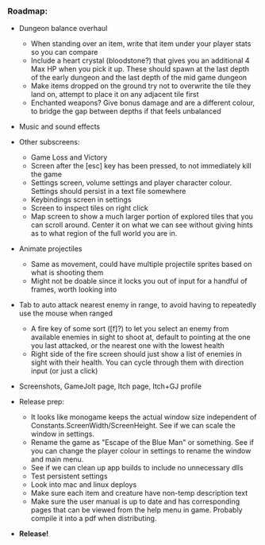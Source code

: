### **Roadmap:**
 * Dungeon balance overhaul
    * When standing over an item, write that item under your player stats so you can compare
    * Include a heart crystal (bloodstone?) that gives you an additional 4 Max HP when you pick it up. These should spawn at the last depth of the early dungeon and the last depth of the mid game dungeon
    * Make items dropped on the ground try not to overwrite the tile they land on, attempt to place it on any adjacent tile first
    * Enchanted weapons? Give bonus damage and are a different colour, to bridge the gap between depths if that feels unbalanced

 * Music and sound effects

 * Other subscreens:
    * Game Loss and Victory
    * Screen after the [esc] key has been pressed, to not immediately kill the game
    * Settings screen, volume settings and player character colour. Settings should persist in a text file somewhere
    * Keybindings screen in settings
    * Screen to inspect tiles on right click
    * Map screen to show a much larger portion of explored tiles that you can scroll around. Center it on what we can see without giving hints as to what region of the full world you are in.

 * Animate projectiles
    * Same as movement, could have multiple projectile sprites based on what is shooting them
    * Might not be doable since it locks you out of input for a handful of frames, worth looking into

 * Tab to auto attack nearest enemy in range, to avoid having to repeatedly use the mouse when ranged
    * A fire key of some sort ([f]?) to let you select an enemy from available enemies in sight to shoot at, default to pointing at the one you last attacked, or the nearest one with the lowest health
    * Right side of the fire screen should just show a list of enemies in sight with their health. You can cycle through them with direction input (or just a click)

 * Screenshots, GameJolt page, Itch page, Itch+GJ profile

 * Release prep:
   * It looks like monogame keeps the actual window size independent of Constants.ScreenWidth/ScreenHeight. See if we can scale the window in settings.
   * Rename the game as "Escape of the Blue Man" or something. See if you can change the player colour in settings to rename the window and main menu.
   * See if we can clean up app builds to include no unnecessary dlls
   * Test persistent settings
   * Look into mac and linux deploys
   * Make sure each item and creature have non-temp description text
   * Make sure the user manual is up to date and has corresponding pages that can be viewed from the help menu in game. Probably compile it into a pdf when distributing.

 * **Release!**
